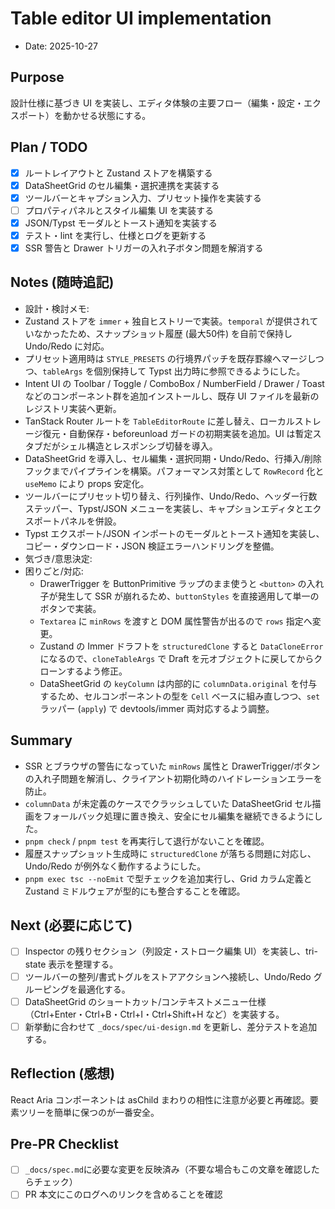 # Table editor UI implementation

- Date: 2025-10-27

## Purpose

設計仕様に基づき UI を実装し、エディタ体験の主要フロー（編集・設定・エクスポート）を動かせる状態にする。

## Plan / TODO

- [x] ルートレイアウトと Zustand ストアを構築する
- [x] DataSheetGrid のセル編集・選択連携を実装する
- [x] ツールバーとキャプション入力、プリセット操作を実装する
- [ ] プロパティパネルとスタイル編集 UI を実装する
- [x] JSON/Typst モーダルとトースト通知を実装する
- [x] テスト・lint を実行し、仕様とログを更新する
- [x] SSR 警告と Drawer トリガーの入れ子ボタン問題を解消する

## Notes (随時追記)

- 設計・検討メモ:
- Zustand ストアを `immer` + 独自ヒストリーで実装。`temporal` が提供されていなかったため、スナップショット履歴 (最大50件) を自前で保持し Undo/Redo に対応。
- プリセット適用時は `STYLE_PRESETS` の行境界パッチを既存罫線へマージしつつ、`tableArgs` を個別保持して Typst 出力時に参照できるようにした。
- Intent UI の Toolbar / Toggle / ComboBox / NumberField / Drawer / Toast などのコンポーネント群を追加インストールし、既存 UI ファイルを最新のレジストリ実装へ更新。
- TanStack Router ルートを `TableEditorRoute` に差し替え、ローカルストレージ復元・自動保存・beforeunload ガードの初期実装を追加。UI は暫定スタブだがシェル構造とレスポンシブ切替を導入。
- DataSheetGrid を導入し、セル編集・選択同期・Undo/Redo、行挿入/削除フックまでパイプラインを構築。パフォーマンス対策として `RowRecord` 化と `useMemo` により props 安定化。
- ツールバーにプリセット切り替え、行列操作、Undo/Redo、ヘッダー行数ステッパー、Typst/JSON メニューを実装し、キャプションエディタとエクスポートパネルを併設。
- Typst エクスポート/JSON インポートのモーダルとトースト通知を実装し、コピー・ダウンロード・JSON 検証エラーハンドリングを整備。
- 気づき/意思決定:
- 困りごと/対応:
  - DrawerTrigger を ButtonPrimitive ラップのまま使うと `<button>` の入れ子が発生して SSR が崩れるため、`buttonStyles` を直接適用して単一のボタンで実装。
  - `Textarea` に `minRows` を渡すと DOM 属性警告が出るので `rows` 指定へ変更。
  - Zustand の Immer ドラフトを `structuredClone` すると `DataCloneError` になるので、`cloneTableArgs` で Draft を元オブジェクトに戻してからクローンするよう修正。
  - DataSheetGrid の `keyColumn` は内部的に `columnData.original` を付与するため、セルコンポーネントの型を `Cell` ベースに組み直しつつ、`set` ラッパー (`apply`) で devtools/immer 両対応するよう調整。

## Summary

- SSR とブラウザの警告になっていた `minRows` 属性と DrawerTrigger/ボタンの入れ子問題を解消し、クライアント初期化時のハイドレーションエラーを防止。
- `columnData` が未定義のケースでクラッシュしていた DataSheetGrid セル描画をフォールバック処理に置き換え、安全にセル編集を継続できるようにした。
- `pnpm check` / `pnpm test` を再実行して退行がないことを確認。
- 履歴スナップショット生成時に `structuredClone` が落ちる問題に対応し、Undo/Redo が例外なく動作するようにした。
- `pnpm exec tsc --noEmit` で型チェックを追加実行し、Grid カラム定義と Zustand ミドルウェアが型的にも整合することを確認。

## Next (必要に応じて)

- [ ] Inspector の残りセクション（列設定・ストローク編集 UI）を実装し、tri-state 表示を整理する。
- [ ] ツールバーの整列/書式トグルをストアアクションへ接続し、Undo/Redo グルーピングを最適化する。
- [ ] DataSheetGrid のショートカット/コンテキストメニュー仕様（Ctrl+Enter・Ctrl+B・Ctrl+I・Ctrl+Shift+H など）を実装する。
- [ ] 新挙動に合わせて `_docs/spec/ui-design.md` を更新し、差分テストを追加する。

## Reflection (感想)

React Aria コンポーネントは asChild まわりの相性に注意が必要と再確認。要素ツリーを簡単に保つのが一番安全。

## Pre-PR Checklist

- [ ] `_docs/spec.md`に必要な変更を反映済み（不要な場合もこの文章を確認したらチェック）
- [ ] PR 本文にこのログへのリンクを含めることを確認
